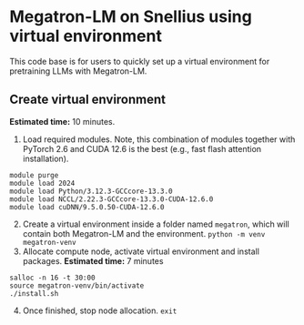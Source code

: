 # Megatron-LM on Snellius using virtual environment

This code base is for users to quickly set up a virtual environment for pretraining LLMs with Megatron-LM.

## Create virtual environment 
**Estimated time:** 10 minutes.
1. Load required modules. Note, this combination of modules together with PyTorch 2.6 and CUDA 12.6 is the best (e.g., fast flash attention installation).
```
module purge
module load 2024
module load Python/3.12.3-GCCcore-13.3.0
module load NCCL/2.22.3-GCCcore-13.3.0-CUDA-12.6.0
module load cuDNN/9.5.0.50-CUDA-12.6.0
```
2. Create a virtual environment inside a folder named `megatron`, which will contain both Megatron-LM and the environment.
`python -m venv megatron-venv`
3. Allocate compute node, activate virtual environment and install packages. **Estimated time:** 7 minutes
```
salloc -n 16 -t 30:00
source megatron-venv/bin/activate
./install.sh
```
4. Once finished, stop node allocation.
`exit`
